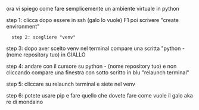 ora vi spiego come fare semplicemente un ambiente virtuale in python 

step 1: clicca dopo essere in ssh (galo lo vuole) F1 poi scrivere "create environment"
      
    
      step 2: scegliere "venv"


step 3: dopo aver scelto venv nel terminal compare una scritta "python - (nome repository tuo) in GIALLO


step 4: andare con il cursore su python - (nome repository tuo) e non cliccando compare una finestra con sotto scritto in blu "relaunch terminal"


step 5: cliccare su relaunch terminal e siete nel venv


step 6: potete usare pip e fare quello che dovete fare come vuole il galo aka re di mondaino
